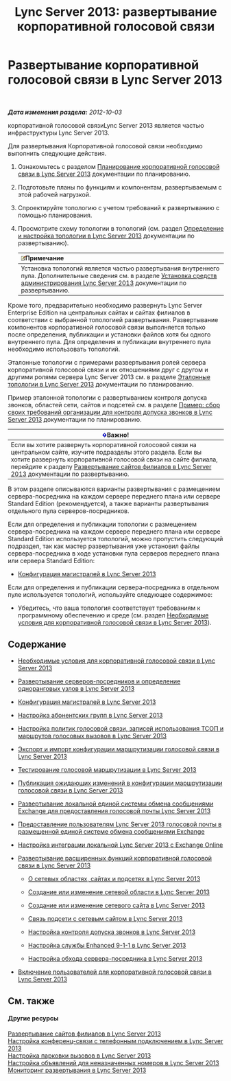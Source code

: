 ﻿---
title: 'Lync Server 2013: развертывание корпоративной голосовой связи'
TOCTitle: Развертывание корпоративной голосовой связи
ms:assetid: b5b593a6-ac30-461c-8c8c-0041e2c9ab04
ms:mtpsurl: https://technet.microsoft.com/ru-ru/library/Gg412876(v=OCS.15)
ms:contentKeyID: 49310925
ms.date: 05/19/2016
mtps_version: v=OCS.15
ms.translationtype: HT
---

# Развертывание корпоративной голосовой связи в Lync Server 2013

 

_**Дата изменения раздела:** 2012-10-03_

корпоративной голосовой связиLync Server 2013 является частью инфраструктуры Lync Server 2013.

Для развертывания Корпоративной голосовой связи необходимо выполнить следующие действия.

1.  Ознакомьтесь с разделом [Планирование корпоративной голосовой связи в Lync Server 2013](lync-server-2013-planning-for-enterprise-voice.md) документации по планированию.

2.  Подготовьте планы по функциям и компонентам, развертываемым с этой рабочей нагрузкой.

3.  Спроектируйте топологию с учетом требований к развертыванию с помощью планирования.

4.  Просмотрите схему топологии в топологий (см. раздел [Определение и настройка топологии в Lync Server 2013](lync-server-2013-defining-and-configuring-the-topology.md) документации по развертыванию).
    
    <table>
    <thead>
    <tr class="header">
    <th><img src="images/Gg398412.note(OCS.15).gif" title="note" alt="note" />Примечание</th>
    </tr>
    </thead>
    <tbody>
    <tr class="odd">
    <td>Установка топологий является частью развертывания внутреннего пула. Дополнительные сведения см. в разделе <a href="lync-server-2013-install-lync-server-administrative-tools.md">Установка средств администрирования Lync Server 2013</a> документации по развертыванию.</td>
    </tr>
    </tbody>
    </table>


Кроме того, предварительно необходимо развернуть Lync Server Enterprise Edition на центральных сайтах и сайтах филиалов в соответствии с выбранной топологией развертывания. Развертывание компонентов корпоративной голосовой связи выполняется только после определения, публикации и установки файлов хотя бы одного внутреннего пула. Для определения и публикации внутреннего пула необходимо использовать топологий.

Эталонные топологии с примерами развертывания ролей сервера корпоративной голосовой связи и их отношениями друг с другом и другими ролями сервера Lync Server 2013 см. в разделе [Эталонные топологии в Lync Server 2013](lync-server-2013-reference-topologies.md) документации по планированию.

Пример эталонной топологии с развертыванием контроля допуска звонков, областей сети, сайтов и подсетей см. в разделе [Пример: сбор своих требований организации для контроля допуска звонков в Lync Server 2013](lync-server-2013-example-of-gathering-your-requirements-for-call-admission-control.md) документации по планированию.

<table>
<thead>
<tr class="header">
<th><img src="images/JJ618369.important(OCS.15).gif" title="important" alt="important" />Важно!</th>
</tr>
</thead>
<tbody>
<tr class="odd">
<td>Если вы хотите развернуть корпоративной голосовой связи на центральном сайте, изучите подразделы этого раздела. Если вы хотите развернуть корпоративной голосовой связи на сайте филиала, перейдите к разделу <a href="lync-server-2013-deploying-branch-sites.md">Развертывание сайтов филиалов в Lync Server 2013</a> документации по развертыванию.</td>
</tr>
</tbody>
</table>


В этом разделе описываются варианты развертывания с размещением сервера-посредника на каждом сервере переднего плана или сервере Standard Edition (рекомендуется), а также варианты развертывания отдельного пула cерверов-посредников.

Если для определения и публикации топологии с размещением сервера-посредника на каждом сервере переднего плана или сервере Standard Edition используется топологий, можно пропустить следующий подраздел, так как мастер развертывания уже установил файлы сервера-посредника в ходе установки пула серверов переднего плана или сервера Standard Edition:

  - [Конфигурация магистралей в Lync Server 2013](lync-server-2013-configuring-trunks.md)

Если для определения и публикации сервера-посредника в отдельном пуле используется топологий, используйте следующее содержимое:

  - Убедитесь, что ваша топология соответствует требованиям к программному обеспечению и среде (см. раздел [Необходимые условия для корпоративной голосовой связи в Lync Server 2013](lync-server-2013-enterprise-voice-prerequisites.md)).

## Содержание

  -   
    [Необходимые условия для корпоративной голосовой связи в Lync Server 2013](lync-server-2013-enterprise-voice-prerequisites.md)

  -   
    [Развертывание серверов-посредников и определение одноранговых узлов в Lync Server 2013](lync-server-2013-deploying-mediation-servers-and-defining-peers.md)

  -   
    [Конфигурация магистралей в Lync Server 2013](lync-server-2013-configuring-trunks.md)

  -   
    [Настройка абонентских групп в Lync Server 2013](lync-server-2013-configuring-dial-plans.md)

  -   
    [Настройка политик голосовой связи, записей использования ТСОП и маршрутов голосовых вызовов в Lync Server 2013](lync-server-2013-configuring-voice-policies-pstn-usage-records-and-voice-routes.md)

  -   
    [Экспорт и импорт конфигурации маршрутизации голосовой связи в Lync Server 2013](lync-server-2013-exporting-and-importing-voice-routing-configuration.md)

  -   
    [Тестирование голосовой маршрутизации в Lync Server 2013](lync-server-2013-test-voice-routing.md)

  -   
    [Публикация ожидающих изменений в конфигурации маршрутизации голосовой связи в Lync Server 2013](lync-server-2013-publish-pending-changes-to-the-voice-routing-configuration.md)

  -   
    [Развертывание локальной единой системы обмена сообщениями Exchange для предоставления голосовой почты Lync Server 2013](lync-server-2013-deploying-on-premises-exchange-um-to-provide-lync-server-2013-voice-mail.md)

  -   
    [Предоставление пользователям Lync Server 2013 голосовой почты в размещенной единой системе обмена сообщениями Exchange](lync-server-2013-providing-lync-server-users-voice-mail-on-hosted-exchange-um.md)

  -   
    [Настройка интеграции локальной Lync Server 2013 с Exchange Online](lync-server-2013-configuring-on-premises-lync-server-integration-with-exchange-online.md)

  -   
    [Развертывание расширенных функций корпоративной голосовой связи в Lync Server 2013](lync-server-2013-deploying-advanced-enterprise-voice-features.md)
    
      - [О сетевых областях, сайтах и подсетях в Lync Server 2013](lync-server-2013-about-network-regions-sites-and-subnets.md)
    
      - [Создание или изменение сетевой области в Lync Server 2013](lync-server-2013-create-or-modify-a-network-region.md)
    
      - [Создание или изменение сетевого сайта в Lync Server 2013](lync-server-2013-create-or-modify-a-network-site.md)
    
      - [Связь подсети с сетевым сайтом в Lync Server 2013](lync-server-2013-associate-a-subnet-with-a-network-site.md)
    
      - [Настройка контроля допуска звонков в Lync Server 2013](lync-server-2013-configure-call-admission-control.md)
    
      - [Настройка службы Enhanced 9-1-1 в Lync Server 2013](lync-server-2013-configure-enhanced-9-1-1.md)
    
      - [Настройка обхода сервера-посредника в Lync Server 2013](lync-server-2013-configure-media-bypass.md)

  -   
    [Включение пользователей для корпоративной голосовой связи в Lync Server 2013](lync-server-2013-enable-users-for-enterprise-voice.md)

## См. также

#### Другие ресурсы

[Развертывание сайтов филиалов в Lync Server 2013](lync-server-2013-deploying-branch-sites.md)  
[Настройка конференц-связи с телефонным подключением в Lync Server 2013](lync-server-2013-configuring-dial-in-conferencing.md)  
[Настройка парковки вызовов в Lync Server 2013](lync-server-2013-configuring-call-park.md)  
[Настройка объявлений для неназначенных номеров в Lync Server 2013](lync-server-2013-configuring-announcements-for-unassigned-numbers.md)  
[Мониторинг развертывания в Lync Server 2013](lync-server-2013-deploying-monitoring.md)

